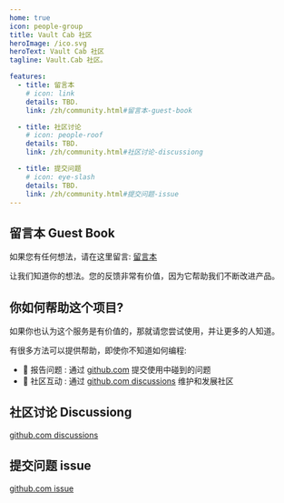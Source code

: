 ```yaml
---
home: true
icon: people-group
title: Vault Cab 社区
heroImage: /ico.svg
heroText: Vault Cab 社区
tagline: Vault.Cab 社区。

features:
  - title: 留言本
    # icon: link
    details: TBD. 
    link: /zh/community.html#留言本-guest-book

  - title: 社区讨论
    # icon: people-roof
    details: TBD.
    link: /zh/community.html#社区讨论-discussiong

  - title: 提交问题
    # icon: eye-slash
    details: TBD. 
    link: /zh/community.html#提交问题-issue
---
```


## 留言本 Guest Book
如果您有任何想法，请在这里留言: [留言本](https://github.com/VaultCab/VaultCabWeb/discussions/1)

让我们知道你的想法。您的反馈非常有价值，因为它帮助我们不断改进产品。

## 你如何帮助这个项目?
如果你也认为这个服务是有价值的，那就请您尝试使用，并让更多的人知道。

有很多方法可以提供帮助，即使你不知道如何编程:  
- 🐛 报告问题 : 通过 [github.com](https://github.com/VaultCab/VaultCabWeb/issues)  提交使用中碰到的问题 
- 📆 社区互动 : 通过 [github.com discussions](https://github.com/VaultCab/VaultCabWeb/discussions) 维护和发展社区 


## 社区讨论 Discussiong
[github.com discussions](https://github.com/VaultCab/VaultCabWeb/discussions)

## 提交问题 issue
[github.com issue](https://github.com/VaultCab/VaultCabWeb/issues)
